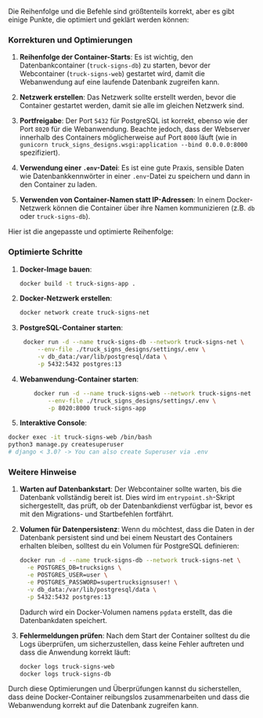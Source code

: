 Die Reihenfolge und die Befehle sind größtenteils korrekt, aber es gibt einige Punkte, die optimiert und geklärt werden können:

### Korrekturen und Optimierungen

1. **Reihenfolge der Container-Starts**: Es ist wichtig, den Datenbankcontainer (`truck-signs-db`) zu starten, bevor der Webcontainer (`truck-signs-web`) gestartet wird, damit die Webanwendung auf eine laufende Datenbank zugreifen kann.

2. **Netzwerk erstellen**: Das Netzwerk sollte erstellt werden, bevor die Container gestartet werden, damit sie alle im gleichen Netzwerk sind.

3. **Portfreigabe**: Der Port `5432` für PostgreSQL ist korrekt, ebenso wie der Port `8020` für die Webanwendung. Beachte jedoch, dass der Webserver innerhalb des Containers möglicherweise auf Port `8000` läuft (wie in `gunicorn truck_signs_designs.wsgi:application --bind 0.0.0.0:8000` spezifiziert).

4. **Verwendung einer `.env`-Datei**: Es ist eine gute Praxis, sensible Daten wie Datenbankkennwörter in einer `.env`-Datei zu speichern und dann in den Container zu laden.

5. **Verwenden von Container-Namen statt IP-Adressen**: In einem Docker-Netzwerk können die Container über ihre Namen kommunizieren (z.B. `db` oder `truck-signs-db`).

Hier ist die angepasste und optimierte Reihenfolge:

### Optimierte Schritte

1. **Docker-Image bauen**:
   ```bash
   docker build -t truck-signs-app .
   ```

2. **Docker-Netzwerk erstellen**:
   ```bash
   docker network create truck-signs-net
   ```

3. **PostgreSQL-Container starten**:
   ```bash
    docker run -d --name truck-signs-db --network truck-signs-net \
        --env-file ./truck_signs_designs/settings/.env \
        -v db_data:/var/lib/postgresql/data \
        -p 5432:5432 postgres:13
   ```

4. **Webanwendung-Container starten**:
    ```bash
        docker run -d --name truck-signs-web --network truck-signs-net \
            --env-file ./truck_signs_designs/settings/.env \
            -p 8020:8000 truck-signs-app
    ```


5. **Interaktive Console**:
```bash
docker exec -it truck-signs-web /bin/bash
python3 manage.py createsuperuser
# django < 3.0? -> You can also create Superuser via .env
```
### Weitere Hinweise

1. **Warten auf Datenbankstart**: Der Webcontainer sollte warten, bis die Datenbank vollständig bereit ist. Dies wird im `entrypoint.sh`-Skript sichergestellt, das prüft, ob der Datenbankdienst verfügbar ist, bevor es mit den Migrations- und Startbefehlen fortfährt.

2. **Volumen für Datenpersistenz**: Wenn du möchtest, dass die Daten in der Datenbank persistent sind und bei einem Neustart des Containers erhalten bleiben, solltest du ein Volumen für PostgreSQL definieren:

   ```bash
   docker run -d --name truck-signs-db --network truck-signs-net \
     -e POSTGRES_DB=trucksigns \
     -e POSTGRES_USER=user \
     -e POSTGRES_PASSWORD=supertrucksignsuser! \
     -v db_data:/var/lib/postgresql/data \
     -p 5432:5432 postgres:13
   ```

   Dadurch wird ein Docker-Volumen namens `pgdata` erstellt, das die Datenbankdaten speichert.

3. **Fehlermeldungen prüfen**: Nach dem Start der Container solltest du die Logs überprüfen, um sicherzustellen, dass keine Fehler auftreten und dass die Anwendung korrekt läuft:

   ```bash
   docker logs truck-signs-web
   docker logs truck-signs-db
   ```

Durch diese Optimierungen und Überprüfungen kannst du sicherstellen, dass deine Docker-Container reibungslos zusammenarbeiten und dass die Webanwendung korrekt auf die Datenbank zugreifen kann.